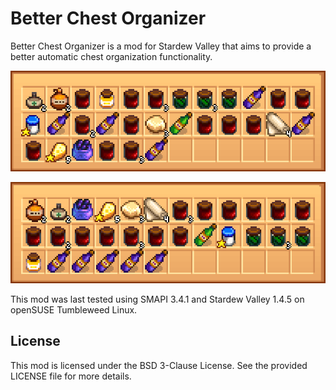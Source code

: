 # Better Chest Organizer

Better Chest Organizer is a mod for Stardew Valley that aims to provide a better automatic chest organization functionality.

<p align="center">
  <img src="https://github.com/bernardosulzbach/BetterChestOrganizer/raw/master/images/example-organize.png"
       alt="Artisan products after sorting by the in-game button">
</p>

<p align="center">
  <img src="https://github.com/bernardosulzbach/BetterChestOrganizer/raw/master/images/example-mod.png"
       alt="Artisan products after sorting by the mod">
</p>

This mod was last tested using SMAPI 3.4.1 and Stardew Valley 1.4.5 on openSUSE Tumbleweed Linux.

## License

This mod is licensed under the BSD 3-Clause License. See the provided LICENSE file for more details.
